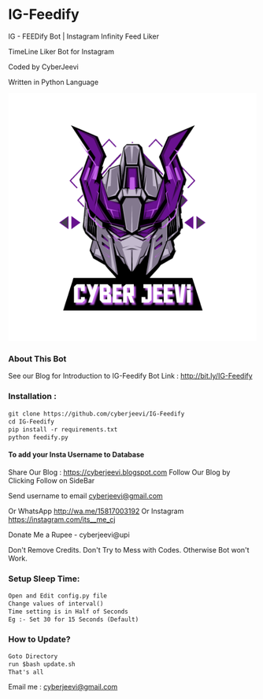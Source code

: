 # IG-Feedify
IG - FEEDify Bot | Instagram Infinity Feed Liker 

TimeLine Liker Bot for Instagram

Coded by CyberJeevi

Written in Python Language

<a href="https://youtube.com/c/CYBERARENA"><img src="1617046401067.png"></a>

### About This Bot

  See our Blog for Introduction to IG-Feedify Bot
      Link : http://bit.ly/IG-Feedify
### Installation :
```
git clone https://github.com/cyberjeevi/IG-Feedify
cd IG-Feedify
pip install -r requirements.txt
python feedify.py
```
#### To add your Insta Username to Database

Share Our Blog : https://cyberjeevi.blogspot.com
Follow Our Blog by Clicking Follow on SideBar

Send username to email cyberjeevi@gmail.com

Or WhatsApp http://wa.me/15817003192
Or Instagram https://instagram.com/its__me_cj

Donate Me a Rupee - cyberjeevi@upi 


Don't Remove Credits.
Don't Try to Mess with Codes.
Otherwise Bot won't Work.

### Setup Sleep Time:
```
Open and Edit config.py file
Change values of interval() 
Time setting is in Half of Seconds
Eg :- Set 30 for 15 Seconds (Default)
```

### How to Update?
```
Goto Directory
run $bash update.sh
That's all
```
Email me : cyberjeevi@gmail.com
